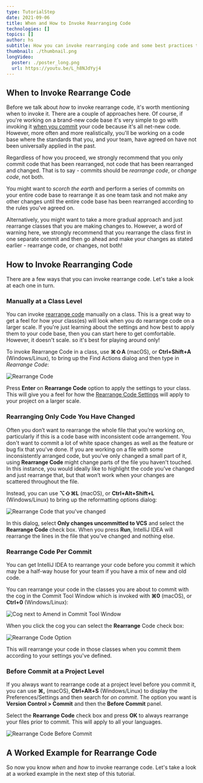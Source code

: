 ```yaml
---
type: TutorialStep
date: 2021-09-06
title: When and How to Invoke Rearranging Code
technologies: []
topics: []
author: hs
subtitle: How you can invoke rearranging code and some best practices to consider 
thumbnail: ./thumbnail.png
longVideo:
  poster: ./poster_long.png
  url: https://youtu.be/L_h8NJdYyj4
---
```


## When to Invoke Rearrange Code
Before we talk about _how_ to invoke rearrange code, it's worth mentioning when to invoke it. There are a couple of approaches here. Of course, if you're working on a brand-new code base it's very simple to go with invoking it [when you commit](#on-commit) your code because it's all net-new code. However, more often and more realistically, you'll be working on a code base where the standards that you, and your team, have agreed on have not been universally applied in the past.

Regardless of how you proceed, we strongly recommend that you only commit code that has been rearranged, not code that has been rearranged and changed. That is to say - commits should be _rearrange code_, or _change code_, not both. 

You might want to _scorch the earth_ and perform a series of commits on your entire code base to rearrange it as one team task and not make any other changes until the entire code base has been rearranged according to the rules you've agreed on. 

Alternatively, you might want to take a more gradual approach and just rearrange classes that you are making changes to. However, a word of warning here, we strongly recommend that you rearrange the class first in one separate commit and then go ahead and make your changes as stated earlier - rearrange code, or changes, not both!     

## How to Invoke Rearranging Code
There are a few ways that you can invoke rearrange code. Let's take a look at each one in turn.

### Manually at a Class Level
You can invoke [rearrange code](https://www.jetbrains.com/help/idea/reformat-and-rearrange-code.html#arrange_code) manually on a class. This is a great way to get a feel for how your class(es) will look when you do rearrange code on a larger scale. If you're just learning about the settings and how best to apply them to your code base, then you can start here to get comfortable. However, it doesn't scale. so it's best for playing around only!

To invoke Rearrange Code in a class, use **⌘⇧A** (macOS), or **Ctrl+Shift+A** (Windows/Linux), to bring up the Find Actions dialog and then type in _Rearrange Code_:

![Rearrange Code](rearrange-code.png)

Press **Enter** on **Rearrange Code** option to apply the settings to your class. This will give you a feel for how the [Rearrange Code Settings](../rearranging-code-settings) will apply to your project on a larger scale. 

### Rearranging Only Code You Have Changed
Often you don’t want to rearrange the whole file that you’re working on, particularly if this is a code base with inconsistent code arrangement. You don't want to commit a lot of white space changes as well as the feature or bug fix that you've done. If you are working on a file with some inconsistently arranged code, but you’ve only changed a small part of it, using **Rearrange Code** might change parts of the file you haven't touched. In this instance, you would ideally like to highlight the code you’ve changed and just rearrange that, but that won’t work when your changes are scattered throughout the file.

Instead, you can use **⌥⇧⌘L** (macOS), or **Ctrl+Alt+Shift+L** (Windows/Linux) to bring up the reformatting options dialog:

![Rearrange Code that you've changed](rearrange-code-reformat-dialog.png)

In this dialog, select **Only changes uncommitted to VCS** and select the **Rearrange Code** check box. When you press **Run**, IntelliJ IDEA will rearrange the lines in the file that you've changed and nothing else.

### Rearrange Code Per Commit
You can get IntelliJ IDEA to rearrange your code before you commit it which may be a half-way house for your team if you have a mix of new and old code. 

You can rearrange your code in the classes you are about to commit with the cog in the Commit Tool Window which is invoked with **⌘0** (macOS), or **Ctrl+0** (Windows/Linux):

![Cog next to Amend in Commit Tool Window](amend-cog.png)

When you click the cog you can select the **Rearrange** Code check box:

![Rearrange Code Option](rearrange-code-class-level.png)

This will rearrange your code in those classes when you commit them according to your settings you've defined. 

### Before Commit at a Project Level
If you always want to rearrange code at a project level before you commit it, you can use **⌘,** (macOS), **Ctrl+Alt+S** (Windows/Linux) to display the Preferences/Settings and then search for _on commit_. The option you want is **Version Control > Commit** and then the **Before Commit** panel. 

Select the **Rearrange Code** check box and press **OK** to always rearrange your files prior to commit. This will apply to all your languages. 

![Rearrange Code Before Commit](rerrange-code-before-commit.png)

## A Worked Example for Rearrange Code
So now you know _when_ and _how_ to invoke rearrange code. Let's take a look at a worked example in the next step of this tutorial.